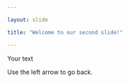 ```yaml
---

layout: slide

title: "Welcome to our second slide!"

---
```


Your text

Use the left arrow to go back.
